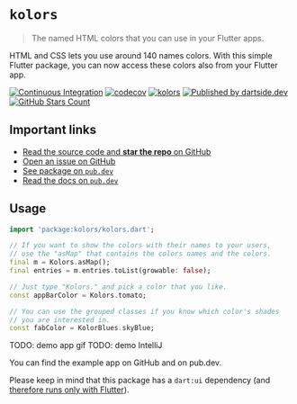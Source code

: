 # `kolors`

> The named HTML colors that you can use in your Flutter apps.

HTML and CSS lets you use around 140 names colors. With this simple Flutter package, you can now access these colors also from your Flutter app.

[![Continuous Integration](https://github.com/dartsidedev/kolors/workflows/Continuous%20Integration/badge.svg?branch=main)](https://github.com/dartsidedev/kolors/actions) [![codecov](https://codecov.io/gh/dartsidedev/kolors/branch/main/graph/badge.svg)](https://codecov.io/gh/dartsidedev/kolors) [![kolors](https://img.shields.io/pub/v/kolors?label=kolors&logo=dart)](https://pub.dev/packages/kolors 'See kolors package info on pub.dev') [![Published by dartside.dev](https://img.shields.io/static/v1?label=Published%20by&message=dartside.dev&logo=dart&logoWidth=30&color=40C4FF&labelColor=1d599b&labelWidth=100)](https://pub.dev/publishers/dartside.dev/packages) [![GitHub Stars Count](https://img.shields.io/github/stars/dartsidedev/kolors?logo=github)](https://github.com/dartsidedev/kolors 'Star me on GitHub!')

## Important links

* [Read the source code and **star the repo** on GitHub](https://github.com/dartsidedev/kolors)
* [Open an issue on GitHub](https://github.com/dartsidedev/kolors/issues)
* [See package on `pub.dev`](https://pub.dev/packages/kolors)
* [Read the docs on `pub.dev`](https://pub.dev/documentation/kolors/latest/)

## Usage

```dart
import 'package:kolors/kolors.dart';

// If you want to show the colors with their names to your users,
// use the "asMap" that contains the colors names and the colors.
final m = Kolors.asMap();
final entries = m.entries.toList(growable: false);

// Just type "Kolors." and pick a color that you like.
const appBarColor = Kolors.tomato;

// You can use the grouped classes if you know which color's shades
// you are interested in.
const fabColor = KolorBlues.skyBlue;
```

TODO: demo app gif
TODO: demo IntelliJ

You can find the example app on GitHub and on pub.dev.

Please keep in mind that this package has a `dart:ui` dependency (and [therefore runs only with Flutter](https://twitter.com/vincevargadev/status/1471965783463010311)).